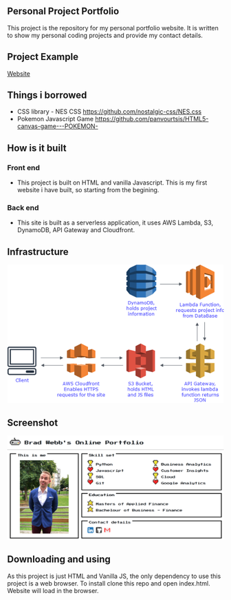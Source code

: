 ## Personal Project Portfolio
This project is the repository for my personal portfolio website. It is written to show my personal coding projects and provide my contact details.

## Project Example
[Website](https://bradwebb101.com)

## Things i borrowed 
 - CSS library - NES CSS https://github.com/nostalgic-css/NES.css
 - Pokemon Javascript Game https://github.com/panvourtsis/HTML5-canvas-game---POKEMON-

## How is it built
### Front end 
 - This project is built on HTML and vanilla Javascript. This is my first website i have built, so starting from the begining. 

### Back end
 - This site is built as a serverless application, it uses AWS Lambda, S3, DynamoDB, API Gateway and Cloudfront. 
  
## Infrastructure
![infrastrucure](./readme_images/infrastructure.png)

## Screenshot
![alt text](./readme_images/screenshot.png "Title")

## Downloading and using
As this project is just HTML and Vanilla JS, the only dependency to use this project is a web browser. To install clone this repo and open index.html. Website will load in the browser. 


